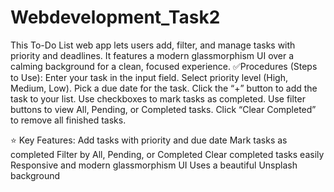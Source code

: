 # Webdevelopment_Task2
This To-Do List web app lets users add, filter, and manage tasks with priority and deadlines. It features a modern glassmorphism UI over a calming background for a clean, focused experience.
✅Procedures (Steps to Use):
Enter your task in the input field.
Select priority level (High, Medium, Low).
Pick a due date for the task.
Click the “+” button to add the task to your list.
Use checkboxes to mark tasks as completed.
Use filter buttons to view All, Pending, or Completed tasks.
Click “Clear Completed” to remove all finished tasks.

⭐ Key Features:
Add tasks with priority and due date
Mark tasks as completed
Filter by All, Pending, or Completed
Clear completed tasks easily
Responsive and modern glassmorphism UI
Uses a beautiful Unsplash background
